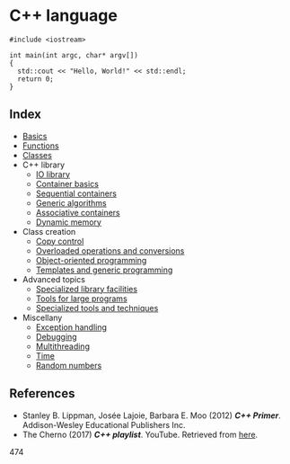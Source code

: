 # C++ language

```
#include <iostream>

int main(int argc, char* argv[])
{
  std::cout << "Hello, World!" << std::endl;
  return 0;
}
```

## Index

- [Basics](https://github.com/AnselmoGPP/Learn_Computer_Science/blob/master/topics/cpp/basics.md)
- [Functions](https://github.com/AnselmoGPP/Learn_Computer_Science/blob/master/topics/cpp/functions.md)
- [Classes](https://github.com/AnselmoGPP/Learn_Computer_Science/blob/master/topics/cpp/classes.md)
- C++ library
  - [IO library](https://github.com/AnselmoGPP/Learn_Computer_Science/blob/master/topics/cpp/input_output.md)
  - [Container basics](https://github.com/AnselmoGPP/Learn_Computer_Science/blob/master/topics/cpp/container_basics.md)
  - [Sequential containers](https://github.com/AnselmoGPP/Learn_Computer_Science/blob/master/topics/cpp/sequential_containers.md)
  - [Generic algorithms](https://github.com/AnselmoGPP/Learn_Computer_Science/blob/master/topics/cpp/generic_algorithms.md)
  - [Associative containers](https://github.com/AnselmoGPP/Learn_Computer_Science/blob/master/topics/cpp/associative_containers.md)
  - [Dynamic memory]()
- Class creation
  - [Copy control]()
  - [Overloaded operations and conversions]()
  - [Object-oriented programming]()
  - [Templates and generic programming]()
- Advanced topics
  - [Specialized library facilities]()
  - [Tools for large programs]()
  - [Specialized tools and techniques]()
- Miscellany
  - [Exception handling](https://github.com/AnselmoGPP/Learn_Computer_Science/blob/master/topics/cpp/exception_handling.md)
  - [Debugging](https://github.com/AnselmoGPP/Learn_Computer_Science/blob/master/topics/cpp/debugging.md)
  - [Multithreading](https://github.com/AnselmoGPP/Learn_Computer_Science/blob/master/topics/cpp/multithreading.md)
  - [Time](https://github.com/AnselmoGPP/Learn_Computer_Science/blob/master/topics/cpp/time.md)
  - [Random numbers](https://github.com/AnselmoGPP/Learn_Computer_Science/blob/master/topics/cpp/random_numbers.md)


## References

- Stanley B. Lippman, Josée Lajoie, Barbara E. Moo (2012) _**C++ Primer**_. Addison-Wesley Educational Publishers Inc.
- The Cherno (2017) _**C++ playlist**_. YouTube. Retrieved from [here](https://www.youtube.com/playlist?list=PLlrATfBNZ98dudnM48yfGUldqGD0S4FFb).

474
